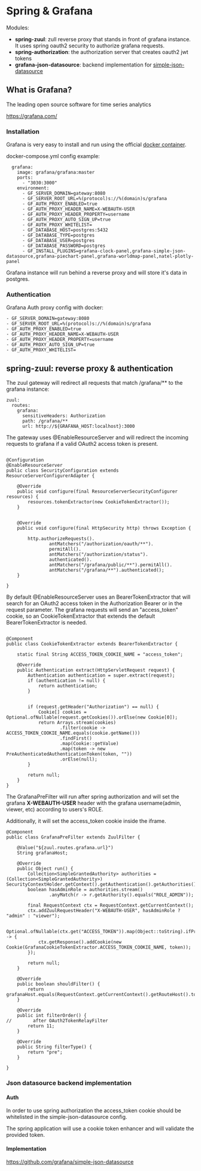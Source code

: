 # Spring & Grafana

Modules:

- **spring-zuul**: zull reverse proxy that stands in front of grafana instance. It uses spring oauth2 security to authorize grafana requests.
- **spring-authorization**: the authorization server that creates oauth2 jwt tokens
- **grafana-json-datasource**: backend implementation for [simple-json-datasource](https://grafana.com/plugins/grafana-simple-json-datasource)

## What is Grafana?

The leading open source software for time series analytics

https://grafana.com/


### Installation

Grafana is very easy to install and run using the official [docker container](https://grafana.com/docs/installation/docker/).

docker-compose.yml config example:

      grafana:
        image: grafana/grafana:master
        ports:
          - "3030:3000"
        environment:
          - GF_SERVER_DOMAIN=gateway:8080
          - GF_SERVER_ROOT_URL=%(protocol)s://%(domain)s/grafana
          - GF_AUTH_PROXY_ENABLED=true
          - GF_AUTH_PROXY_HEADER_NAME=X-WEBAUTH-USER
          - GF_AUTH_PROXY_HEADER_PROPERTY=username
          - GF_AUTH_PROXY_AUTO_SIGN_UP=true
          - GF_AUTH_PROXY_WHITELIST=
          - GF_DATABASE_HOST=postgres:5432
          - GF_DATABASE_TYPE=postgres
          - GF_DATABASE_USER=postgres
          - GF_DATABASE_PASSWORD=postgres
          - GF_INSTALL_PLUGINS=grafana-clock-panel,grafana-simple-json-datasource,grafana-piechart-panel,grafana-worldmap-panel,natel-plotly-panel
          
Grafana instance will run behind a reverse proxy and will store it's data in postgres.
      
###  Authentication

Grafana Auth proxy config with docker:

```$xslt       
- GF_SERVER_DOMAIN=gateway:8080
- GF_SERVER_ROOT_URL=%(protocol)s://%(domain)s/grafana
- GF_AUTH_PROXY_ENABLED=true
- GF_AUTH_PROXY_HEADER_NAME=X-WEBAUTH-USER
- GF_AUTH_PROXY_HEADER_PROPERTY=username
- GF_AUTH_PROXY_AUTO_SIGN_UP=true
- GF_AUTH_PROXY_WHITELIST=
```

## spring-zuul: reverse proxy & authentication

The zuul gateway will redirect all requests that match /grafana/** to the grafana instance:
 

```$xslt
zuul:
  routes:
    grafana:
      sensitiveHeaders: Authorization
      path: /grafana/**
      url: http://${GRAFANA_HOST:localhost}:3000
```

The gateway uses @EnableResourceServer and will redirect the incoming requests to grafana if a valid OAuth2 access token is present.


```$xslt

@Configuration
@EnableResourceServer
public class SecurityConfiguration extends ResourceServerConfigurerAdapter {

    @Override
    public void configure(final ResourceServerSecurityConfigurer resources) {
        resources.tokenExtractor(new CookieTokenExtractor());
    }


    @Override
    public void configure(final HttpSecurity http) throws Exception {

        http.authorizeRequests().
                antMatchers("/authorization/oauth/**").
                permitAll().
                antMatchers("/authorization/status").
                authenticated().
                antMatchers("/grafana/public/**").permitAll().
                antMatchers("/grafana/**").authenticated();
    }

}
```

By default @EnableResourceServer uses an BearerTokenExtractor that will search for an OAuth2 access token in the Authorization Bearer or in the request parameter.
The grafana requests will send an "access_token" cookie, so an CookieTokenExtractor that extends the default BearerTokenExtractor is needed.

```$xslt

@Component
public class CookieTokenExtractor extends BearerTokenExtractor {

    static final String ACCESS_TOKEN_COOKIE_NAME = "access_token";

    @Override
    public Authentication extract(HttpServletRequest request) {
        Authentication authentication = super.extract(request);
        if (authentication != null) {
            return authentication;
        }


        if (request.getHeader("Authorization") == null) {
            Cookie[] cookies = Optional.ofNullable(request.getCookies()).orElse(new Cookie[0]);
            return Arrays.stream(cookies)
                    .filter(cookie -> ACCESS_TOKEN_COOKIE_NAME.equals(cookie.getName()))
                    .findFirst()
                    .map(Cookie::getValue)
                    .map(token -> new PreAuthenticatedAuthenticationToken(token, ""))
                    .orElse(null);
        }

        return null;
    }
}

```

The GrafanaPreFilter will run after spring authorization and will set the grafana **X-WEBAUTH-USER** header 
with the grafana username(admin, viewer, etc) according to users's ROLE.

Additionally, it will set the access_token cookie inside the iframe.


```
@Component
public class GrafanaPreFilter extends ZuulFilter {

    @Value("${zuul.routes.grafana.url}")
    String grafanaHost;

    @Override
    public Object run() {
        Collection<SimpleGrantedAuthority> authorities = (Collection<SimpleGrantedAuthority>) SecurityContextHolder.getContext().getAuthentication().getAuthorities();
        boolean hasAdminRole = authorities.stream()
                .anyMatch(r -> r.getAuthority().equals("ROLE_ADMIN"));

        final RequestContext ctx = RequestContext.getCurrentContext();
        ctx.addZuulRequestHeader("X-WEBAUTH-USER", hasAdminRole ? "admin" : "viewer");

        Optional.ofNullable(ctx.get("ACCESS_TOKEN")).map(Object::toString).ifPresent(token -> {
            ctx.getResponse().addCookie(new Cookie(GrafanaCookieTokenExtractor.ACCESS_TOKEN_COOKIE_NAME, token));
        });

        return null;
    }

    @Override
    public boolean shouldFilter() {
        return grafanaHost.equals(RequestContext.getCurrentContext().getRouteHost().toString());
    }

    @Override
    public int filterOrder() {
//        after OAuth2TokenRelayFilter
        return 11;
    }

    @Override
    public String filterType() {
        return "pre";
    }

}

```

### Json datasource backend implementation

#### Auth

In order to use spring authorization the access_token cookie should be whitelisted in the simple-json-datasource config.

The spring application will use a cookie token enhancer and will validate the provided token.

#### Implementation

https://github.com/grafana/simple-json-datasource
